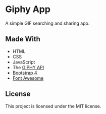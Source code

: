# Giphy App
A simple GIF searching and sharing app.

## Made With
* HTML
* CSS 
* JavaScript 
* The [GIPHY API](https://developers.giphy.com/)
* [Bootstrap 4](https://getbootstrap.com/)
* [Font Awesome](https://fontawesome.com/)


## License
This project is licensed under the MIT license.